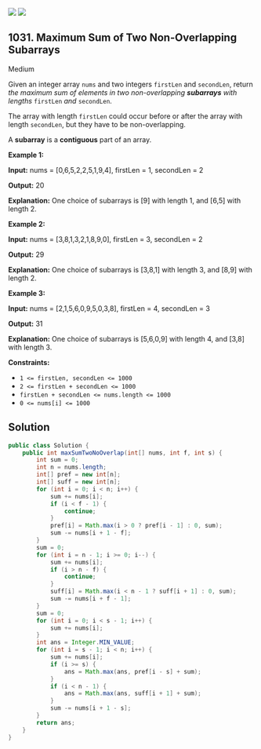 [![](https://img.shields.io/github/stars/javadev/LeetCode-in-Java?label=Stars&style=flat-square)](https://github.com/javadev/LeetCode-in-Java)
[![](https://img.shields.io/github/forks/javadev/LeetCode-in-Java?label=Fork%20me%20on%20GitHub%20&style=flat-square)](https://github.com/javadev/LeetCode-in-Java/fork)

## 1031\. Maximum Sum of Two Non-Overlapping Subarrays

Medium

Given an integer array `nums` and two integers `firstLen` and `secondLen`, return _the maximum sum of elements in two non-overlapping **subarrays** with lengths_ `firstLen` _and_ `secondLen`.

The array with length `firstLen` could occur before or after the array with length `secondLen`, but they have to be non-overlapping.

A **subarray** is a **contiguous** part of an array.

**Example 1:**

**Input:** nums = [0,6,5,2,2,5,1,9,4], firstLen = 1, secondLen = 2

**Output:** 20

**Explanation:** One choice of subarrays is [9] with length 1, and [6,5] with length 2.

**Example 2:**

**Input:** nums = [3,8,1,3,2,1,8,9,0], firstLen = 3, secondLen = 2

**Output:** 29

**Explanation:** One choice of subarrays is [3,8,1] with length 3, and [8,9] with length 2.

**Example 3:**

**Input:** nums = [2,1,5,6,0,9,5,0,3,8], firstLen = 4, secondLen = 3

**Output:** 31

**Explanation:** One choice of subarrays is [5,6,0,9] with length 4, and [3,8] with length 3.

**Constraints:**

*   `1 <= firstLen, secondLen <= 1000`
*   `2 <= firstLen + secondLen <= 1000`
*   `firstLen + secondLen <= nums.length <= 1000`
*   `0 <= nums[i] <= 1000`

## Solution

```java
public class Solution {
    public int maxSumTwoNoOverlap(int[] nums, int f, int s) {
        int sum = 0;
        int n = nums.length;
        int[] pref = new int[n];
        int[] suff = new int[n];
        for (int i = 0; i < n; i++) {
            sum += nums[i];
            if (i < f - 1) {
                continue;
            }
            pref[i] = Math.max(i > 0 ? pref[i - 1] : 0, sum);
            sum -= nums[i + 1 - f];
        }
        sum = 0;
        for (int i = n - 1; i >= 0; i--) {
            sum += nums[i];
            if (i > n - f) {
                continue;
            }
            suff[i] = Math.max(i < n - 1 ? suff[i + 1] : 0, sum);
            sum -= nums[i + f - 1];
        }
        sum = 0;
        for (int i = 0; i < s - 1; i++) {
            sum += nums[i];
        }
        int ans = Integer.MIN_VALUE;
        for (int i = s - 1; i < n; i++) {
            sum += nums[i];
            if (i >= s) {
                ans = Math.max(ans, pref[i - s] + sum);
            }
            if (i < n - 1) {
                ans = Math.max(ans, suff[i + 1] + sum);
            }
            sum -= nums[i + 1 - s];
        }
        return ans;
    }
}
```